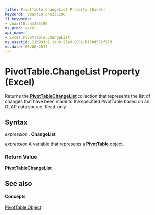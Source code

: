 ```yaml
---
title: PivotTable.ChangeList Property (Excel)
keywords: vbaxl10.chm235196
f1_keywords:
- vbaxl10.chm235196
ms.prod: excel
api_name:
- Excel.PivotTable.ChangeList
ms.assetid: 21b933d1-1db0-23a3-9002-b13bd572f97d
ms.date: 06/08/2017
---
```



# PivotTable.ChangeList Property (Excel)

Returns the **[PivotTableChangeList](pivottablechangelist-object-excel.md)** collection that represents the list of changes that have been made to the specified PivotTable based on an OLAP data source. Read-only


## Syntax

 _expression_ . **ChangeList**

 _expression_ A variable that represents a **[PivotTable](pivottable-object-excel.md)** object.


### Return Value

 **PivotTableChangeList**


## See also


#### Concepts


[PivotTable Object](pivottable-object-excel.md)

